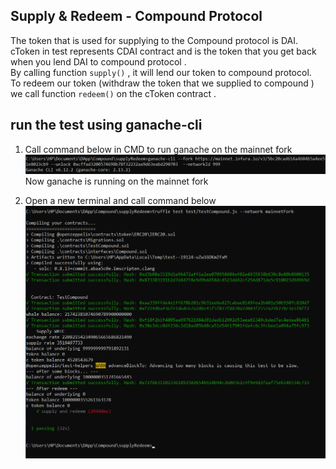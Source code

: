 ## Supply & Redeem - Compound Protocol 
The token that is used for supplying to the Compound protocol is DAI.  
cToken in test represents CDAI contract and is the token that you get back when you lend DAI to compound protocol .  
By calling function `supply()` , it will lend our token to compound protocol.  
To redeem our token (withdraw the token that we supplied to compound ) we call function `redeem()` on the cToken contract  .  

## run the test using ganache-cli  
1) Call command below in CMD to run ganache on the mainnet fork 
![](images/1_1.png)
Now ganache is running on the mainnet fork 

2) Open a new terminal and call command below 
![](images/1_2.png)
